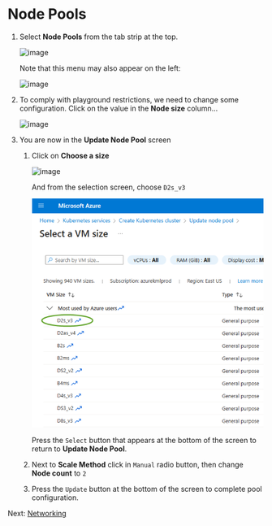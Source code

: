 # Node Pools

1. Select **Node Pools** from the tab strip at the top.

    ![image](../images/05-node-pools.png)

    Note that this menu may also appear on the left:

    ![image](../images/05-node-pools-left.png)

1. To comply with playground restrictions, we need to change some configuration. Click on the value in the **Node size** column...

    ![image](../images/05a-node-pools.png)


1.  You are now in the **Update Node Pool** screen

    1. Click on **Choose a size**

        ![image](../images/05b-node-pools.png)

        And from the selection screen, choose `D2s_v3`

        ![image](../images/05c-node-pools.png)

        Press the `Select` button that appears at the bottom of the screen to return to **Update Node Pool**.

    1. Next to **Scale Method** click in `Manual` radio button, then change **Node count** to `2`


    1. Press the `Update` button at the bottom of the screen to complete pool configuration.


Next: [Networking](./06-networking.md)



